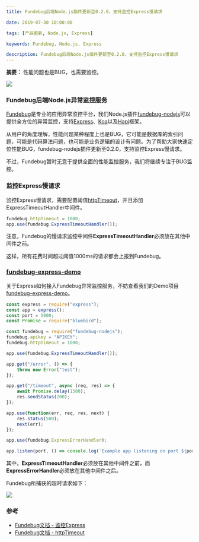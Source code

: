 ```yaml
---
title: Fundebug后端Node.js插件更新至0.2.0，支持监控Express慢请求

date: 2019-07-30 10:00:00

tags: [产品更新, Node.js, Express]

keywords: Fundebug, Node.js, Express

description: Fundebug后端Node.js插件更新至0.2.0，支持监控Express慢请求
---
```


**摘要：** 性能问题也是BUG，也需要监控。

![](https://static.fundebug.cn/fundebug-nodejs-upgrade.jpg)

<!-- more -->

### Fundebug后端Node.js异常监控服务

[Fundebug](https://www.fundebug.com/)是专业的应用异常监控平台，我们Node.js插件[fundebug-nodejs](https://www.npmjs.com/package/fundebug-nodejs)可以提供全方位的异常监控，支持[Express](https://docs.fundebug.com/notifier/nodejs/framework/express.html)、[Koa](https://docs.fundebug.com/notifier/nodejs/framework/koa.html)以及[Hapi](https://docs.fundebug.com/notifier/nodejs/framework/hapi.html)框架。

从用户的角度理解，性能问题某种程度上也是BUG，它可能是数据库的索引问题，可能是代码算法问题，也可能是业务逻辑的设计有问题。为了帮助大家快速定位性能BUG，fundebug-nodejs插件更新至0.2.0，支持监控Express慢请求。

不过，Fundebug暂时无意于提供全面的性能监控服务，我们将继续专注于BUG监控。

### 监控Express慢请求

监控Express慢请求，需要配置阈值[httpTimeout](https://docs.fundebug.com/notifier/nodejs/customize/httptimeout.html)，并且添加ExpressTimeoutHandler中间件。

```js
fundebug.httpTimeout = 1000;
app.use(fundebug.ExpressTimeoutHandler());
```

注意，Fundebug的慢请求监控中间件**ExpressTimeoutHandler**必须放在其他中间件之前。

这样，所有花费时间超过阈值1000ms的请求都会上报到Fundebug。

### [fundebug-express-demo](https://github.com/Fundebug/fundebug-express-demo)

关于Express如何接入Fundebug异常监控服务，不妨查看我们的Demo项目[fundebug-express-demo](https://github.com/Fundebug/fundebug-express-demo)。

```javascript
const express = require("express");
const app = express();
const port = 5000;
const Promise = require("bluebird");

const fundebug = require("fundebug-nodejs");
fundebug.apikey = "APIKEY";
fundebug.httpTimeout = 1000;

app.use(fundebug.ExpressTimeoutHandler());

app.get("/error", () => {
    throw new Error("test");
});

app.get("/timeout", async (req, res) => {
    await Promise.delay(1500);
    res.sendStatus(200);
});

app.use(function(err, req, res, next) {
    res.status(500);
    next(err);
});

app.use(fundebug.ExpressErrorHandler);

app.listen(port, () => console.log(`Example app listening on port ${port}!`));
```

其中，**ExpressTimeoutHandler**必须放在其他中间件之前，而**ExpressErrorHandler**必须放在其他中间件之后。

Fundebug所捕获的超时请求如下：

![](https://image.fundebug.com/2019-07-30-express-timeout.png)


### 参考

- [Fundebug文档 - 监控Express](https://docs.fundebug.com/notifier/nodejs/framework/express.html)
- [Fundebug文档 - httpTimeout](https://docs.fundebug.com/notifier/nodejs/customize/httptimeout.html)
